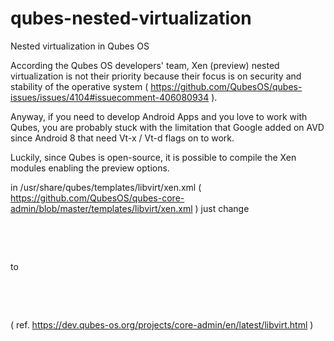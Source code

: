 # qubes-nested-virtualization
Nested virtualization in Qubes OS

According the Qubes OS developers' team, Xen (preview) nested virtualization is not their priority because their focus is on security and stability of the operative system ( https://github.com/QubesOS/qubes-issues/issues/4104#issuecomment-406080934 ).

Anyway, if you need to develop Android Apps and you love to work with Qubes, you are probably stuck with the limitation that Google added on AVD since Android 8 that need Vt-x / Vt-d flags on to work.

Luckily, since Qubes is open-source, it is possible to compile the Xen modules enabling the preview options.

in  /usr/share/qubes/templates/libvirt/xen.xml ( https://github.com/QubesOS/qubes-core-admin/blob/master/templates/libvirt/xen.xml ) just change

<pre>
<!-- disable nested HVM -->
<feature name='vmx' policy='disable'/>
<feature name='svm' policy='disable'/>
</pre>       

to

<pre>
<!-- enable nested HVM -->
<feature name='vmx' policy='enable'/>
<feature name='svm' policy='enable'/>
</pre>

( ref. https://dev.qubes-os.org/projects/core-admin/en/latest/libvirt.html )
